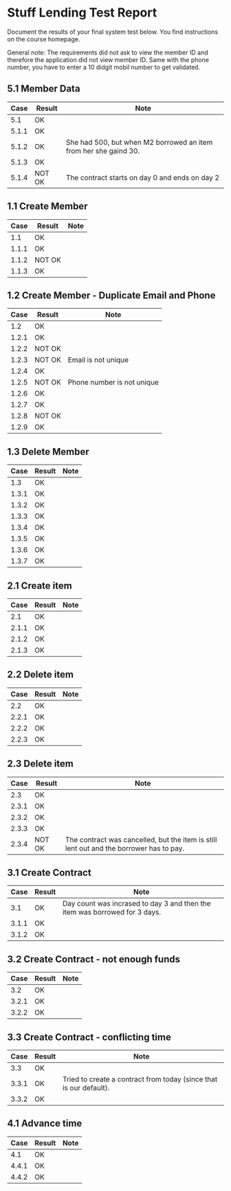# Stuff Lending Test Report
Document the results of your final system test below. You find instructions on the course homepage.

General note: The requirements did not ask to view the member ID and therefore the application did not view member ID. Same with  the phone number, you have to enter a 10 didgit mobil number to get validated.

## 5.1 Member Data
| Case | Result             | Note |
|------|---------------------------|------------------|
| 5.1 | OK  |    |  
| 5.1.1 | OK |    |
| 5.1.2 | OK | She had 500, but when M2 borrowed an item from her she gaind 30.    |
| 5.1.3 | OK |    |
| 5.1.4 | NOT OK | The contract starts on day 0 and ends on day 2   |

## 1.1 Create Member
| Case | Result             | Note |
|------|---------------------------|------------------|
| 1.1 | OK |    |
| 1.1.1 | OK  |
| 1.1.2 | NOT OK |    |
| 1.1.3 | OK  |    |

## 1.2 Create Member - Duplicate Email and Phone
| Case | Result             | Note |
|------|---------------------------|------------------|
| 1.2 | OK |    |
| 1.2.1 |  OK |   |
| 1.2.2 | NOT OK |    |
| 1.2.3 | NOT OK | Email is not unique   |
| 1.2.4 | OK |    |
| 1.2.5 | NOT OK  | Phone number is not unique   |
| 1.2.6 | OK |    |
| 1.2.7 | OK |    |
| 1.2.8 | NOT OK |    |
| 1.2.9 | OK |    |

## 1.3 Delete Member
| Case | Result             | Note |
|------|---------------------------|------------------|
| 1.3 |OK  |    |
| 1.3.1 | OK |    |
| 1.3.2 | OK |    |
| 1.3.3 | OK |    |
| 1.3.4 | OK |    |
| 1.3.5 | OK |    |
| 1.3.6 | OK |    |
| 1.3.7 | OK |    |

## 2.1 Create item
| Case | Result             | Note |
|------|---------------------------|------------------|
| 2.1 | OK |    |
| 2.1.1 | OK |    |
| 2.1.2 | OK |    |
| 2.1.3 | OK |    |

## 2.2 Delete item
| Case | Result             | Note |
|------|---------------------------|------------------|
| 2.2 | OK |    |
| 2.2.1 | OK |    |
| 2.2.2 | OK |    |
| 2.2.3 | OK |    |

## 2.3 Delete item
| Case | Result             | Note |
|------|---------------------------|------------------|
| 2.3 | OK |    |
| 2.3.1 | OK |    |
| 2.3.2 | OK |    |
| 2.3.3 | OK |    |
| 2.3.4 | NOT OK | The contract was cancelled, but the item is still lent out and the borrower has to pay.     |

## 3.1 Create Contract
| Case | Result             | Note |
|------|---------------------------|------------------|
| 3.1 | OK | Day count was incrased to day 3 and then the item was borrowed for 3 days.   |
| 3.1.1 | OK |    |
| 3.1.2 | OK |    |

## 3.2 Create Contract - not enough funds
| Case | Result             | Note |
|------|---------------------------|------------------|
| 3.2 | OK |    |
| 3.2.1 | OK |    |
| 3.2.2 | OK |    |

## 3.3 Create Contract - conflicting time
| Case | Result             | Note |
|------|---------------------------|------------------|
| 3.3 | OK |    |
| 3.3.1 | OK | Tried to create a contract from today (since that is our default).   |
| 3.3.2 | OK |    |

## 4.1 Advance time
| Case | Result             | Note |
|------|---------------------------|------------------|
| 4.1 | OK |    |
| 4.4.1 | OK |    |
| 4.4.2 | OK |    |
